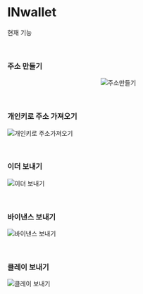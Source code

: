 # INwallet
현재 기능

<br />

### 주소 만들기
<div style="text-align: center;">

![주소만들기](https://user-images.githubusercontent.com/65399118/197114971-7fb02e2c-2eec-429a-b895-3a04e96e68bf.gif)

</div>

<br />

### 개인키로 주소 가져오기
![개인키로 주소가져오기](https://user-images.githubusercontent.com/65399118/197115382-24aebb69-b340-42a1-8725-1fb1f9789494.gif)

<br />

### 이더 보내기
![이더 보내기](https://user-images.githubusercontent.com/65399118/197115474-94efc98b-427f-409f-ab4b-fdba872adee9.gif)

<br />

### 바이낸스 보내기
![바이낸스 보내기](https://user-images.githubusercontent.com/65399118/197115501-49cfba71-c574-49ec-a722-cb8135259e8b.gif)

<br />

### 클레이 보내기
![클레이 보내기](https://user-images.githubusercontent.com/65399118/197115541-cf396160-40e5-4ddc-8481-626125c9c181.gif)

